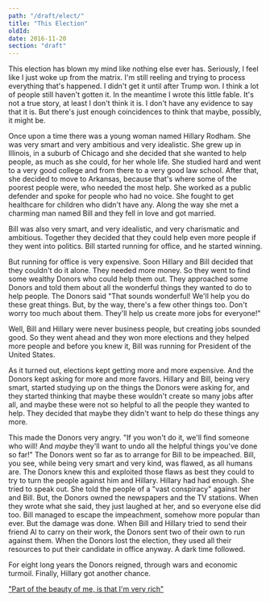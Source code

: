 ```yaml
---
path: "/draft/elect/"
title: "This Election"
oldId: 
date: 2016-11-20
section: "draft"
---
```

This election has blown my mind like nothing else ever has. Seriously, I feel
like I just woke up from the matrix. I'm still reeling and trying to process
everything that's happened. I didn't get it until after Trump won. I think a lot
of people still haven't gotten it. In the meantime I wrote this little
fable. It's not a true story, at least I don't think it is. I don't have any
evidence to say that it is. But there's just enough coincidences to think that
maybe, possibly, it might be.

Once upon a time there was a young woman named Hillary Rodham. She was very
smart and very ambitious and very idealistic. She grew up in Illinois, in a
suburb of Chicago and she decided that she wanted to help people, as much as she
could, for her whole life. She studied hard and went to a very good college and
from there to a very good law school. After that, she decided to move to
Arkansas, because that's where some of the poorest people were, who needed the
most help. She worked as a public defender and spoke for people who had no
voice. She fought to get healthcare for children who didn't have any. Along the
way she met a charming man named Bill and they fell in love and got married.

Bill was also very smart, and very idealistic, and very charismatic and
ambitious. Together they decided that they could help even more people if they
went into politics. Bill started running for office, and he started winning.

But running for office is very expensive. Soon Hillary and Bill decided that
they couldn't do it alone. They needed more money. So they went to find some
wealthy Donors who could help them out. They approached some Donors and told
them about all the wonderful things they wanted to do to help people. The Donors
said "That sounds wonderful! We'll help you do these great things. But, by the
way, there's a few other things too. Don't worry too much about them. They'll
help us create more jobs for everyone!"

Well, Bill and Hillary were never business people, but creating jobs sounded
good. So they went ahead and they won more elections and they helped more people
and before you knew it, Bill was running for President of the United States.

As it turned out, elections kept getting more and more expensive. And the Donors
kept asking for more and more favors. Hillary and Bill, being very smart,
started studying up on the things the Donors were asking for, and they started
thinking that maybe these wouldn't create so many jobs after all, and maybe
these were not so helpful to all the people they wanted to help. They decided
that maybe they didn't want to help do these things any more.

This made the Donors very angry. "If you won't do it, we'll find someone who
will! And *maybe* they'll want to undo all the helpful things you've done so
far!" The Donors went so far as to arrange for Bill to be impeached. Bill, you
see, while being very smart and very kind, was flawed, as all humans are. The
Donors knew this and exploited those flaws as best they could to try to turn the
people against him and Hillary. Hillary had had enough. She tried to speak
out. She told the people of a "vast conspiracy" against her and Bill. But, the
Donors owned the newspapers and the TV stations. When they wrote what she said,
they just laughed at her, and so everyone else did too. Bill managed to escape
the impeachment, somehow more popular than ever. But the damage was done. When
Bill and Hillary tried to send their friend Al to carry on their work, the
Donors sent two of their own to run against them. When the Donors lost the
election, they used all their resources to put their candidate in office
anyway. A dark time followed. 

For eight long years the Donors reigned, through wars and economic
turmoil. Finally, Hillary got another chance.


["Part of the beauty of me, is that I'm very rich"](https://youtu.be/6o5GxmMIbok?t=1m28s)
